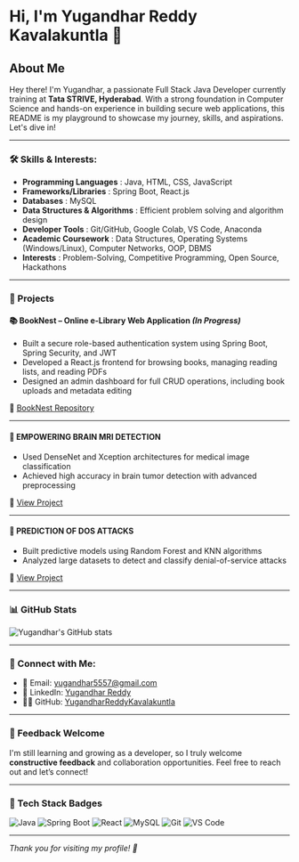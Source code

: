 <!--
# Hi, I'm Yugandhar Reddy Kavalakuntla

## About Me

Hey there! I'm Yugandhar, a passionate Full Stack Java Developer currently training at Tata STRIVE, Hyderabad. With a strong foundation in Computer Science and hands-on experience in building secure web applications, this README is my playground to showcase my journey, skills, and aspirations. Let's dive in!

Hey there! I'm Yugandhar, a recent Computer Science & Engineering graduate from GITAM University Hyderabad with a passion for coding and crafting innovative solutions. This README is my playground to showcase my journey, skills, and aspirations. Let's dive in!

### Skills & Interests:

- **Programming Languages**          : Java, HTML, CSS, Javascript
- **Frameworks/Libraries**           : Springboot, React.js
- **Databases**                      : MySQL
- **Data Structures & Algorithms**   : Structuring Information for efficiency
- **Developer Tools**                : Git/Github, Google Colab, VS Code, Anaconda
- **Academic Coursework**            : Data Structures, Operating Systems (Windows, Linux), CN, OOP, DBMS
- **Interests**                      : Problem-Solving, Competitive Programming, Open-Source Contributions, Participating in Hackathons

### Projects:
- **BookNest – Online e-Library Web Application (In Progress)**:
Designed and implemented a secure role-based authentication system using Spring Boot,Spring Security, and JWT, enabling separate feature access for users and administrators.
Developed a user-friendly React.js frontend allowing users to browse books, add titles to a reading list, and read PDF books online.
Created a feature-rich admin dashboard with full CRUD functionality for managing book data, including PDF file uploads and metadata editing.

- **EMPOWERING BRAIN MRI DETECTION**:
Utilized DenseNet and Xception architectures for medical image classification.
Achieved high accuracy in tumor detection using advanced preprocessing techniques.[Project Link](https://github.com/YugandharReddyKavalakuntla/EMPOWERING-BRAIN-MRI-DETECTION)

- **PREDICTION OF DOS ATTACKS**:
Implemented predictive models using Random Forest and KNN algorithms.
Analyzed large datasets to identify attack patterns. [Project Link](https://github.com/YugandharReddyKavalakuntla/PREDICTION-OF-DOS-ATTACKS)
 

### Connect with Me:

- Email: yugandhar5557@gmail.com
- LinkedIn: https://www.linkedin.com/in/yugi28/

### Feedback Welcome :
- I'm still learning and growing as a developer, so I always welcome constructive feedback and suggestions. Feel free to reach out to me on any platform above, and let's connect!
 -->


 # Hi, I'm Yugandhar Reddy Kavalakuntla 👋

## About Me

Hey there! I'm Yugandhar, a passionate Full Stack Java Developer currently training at **Tata STRIVE, Hyderabad**. With a strong foundation in Computer Science and hands-on experience in building secure web applications, this README is my playground to showcase my journey, skills, and aspirations. Let's dive in!

<!-- Former intro: Hey there! I'm Yugandhar, a recent Computer Science & Engineering graduate from GITAM University Hyderabad with a passion for coding and crafting innovative solutions. -->

---

### 🛠️ Skills & Interests:

- **Programming Languages**          : Java, HTML, CSS, JavaScript  
- **Frameworks/Libraries**           : Spring Boot, React.js  
- **Databases**                      : MySQL  
- **Data Structures & Algorithms**   : Efficient problem solving and algorithm design  
- **Developer Tools**                : Git/GitHub, Google Colab, VS Code, Anaconda  
- **Academic Coursework**            : Data Structures, Operating Systems (Windows/Linux), Computer Networks, OOP, DBMS  
- **Interests**                      : Problem-Solving, Competitive Programming, Open Source, Hackathons  

---

### 🌟 Projects

#### 📚 **BookNest – Online e-Library Web Application** *(In Progress)*  
- Built a secure role-based authentication system using Spring Boot, Spring Security, and JWT  
- Developed a React.js frontend for browsing books, managing reading lists, and reading PDFs  
- Designed an admin dashboard for full CRUD operations, including book uploads and metadata editing  

🔗 [BookNest Repository](https://github.com/YugandharReddyKavalakuntla/BookNest)

---

#### 🧠 **EMPOWERING BRAIN MRI DETECTION**  
- Used DenseNet and Xception architectures for medical image classification  
- Achieved high accuracy in brain tumor detection with advanced preprocessing  

🔗 [View Project](https://github.com/YugandharReddyKavalakuntla/EMPOWERING-BRAIN-MRI-DETECTION)

---

#### 🔐 **PREDICTION OF DOS ATTACKS**  
- Built predictive models using Random Forest and KNN algorithms  
- Analyzed large datasets to detect and classify denial-of-service attacks  

🔗 [View Project](https://github.com/YugandharReddyKavalakuntla/PREDICTION-OF-DOS-ATTACKS)

---

### 📊 GitHub Stats

![Yugandhar's GitHub stats](https://github-readme-stats.vercel.app/api?username=YugandharReddyKavalakuntla&show_icons=true&theme=radical)

---

### 🔗 Connect with Me:

- 📧 Email: yugandhar5557@gmail.com  
- 💼 LinkedIn: [Yugandhar Reddy](https://www.linkedin.com/in/yugi28/)  
- 🧑‍💻 GitHub: [YugandharReddyKavalakuntla](https://github.com/YugandharReddyKavalakuntla)  

---

### 🙌 Feedback Welcome

I'm still learning and growing as a developer, so I truly welcome **constructive feedback** and collaboration opportunities. Feel free to reach out and let’s connect!

---

### 🧰 Tech Stack Badges

![Java](https://img.shields.io/badge/Java-007396?style=for-the-badge&logo=java&logoColor=white)
![Spring Boot](https://img.shields.io/badge/SpringBoot-6DB33F?style=for-the-badge&logo=springboot&logoColor=white)
![React](https://img.shields.io/badge/React-61DAFB?style=for-the-badge&logo=react&logoColor=black)
![MySQL](https://img.shields.io/badge/MySQL-4479A1?style=for-the-badge&logo=mysql&logoColor=white)
![Git](https://img.shields.io/badge/Git-F05032?style=for-the-badge&logo=git&logoColor=white)
![VS Code](https://img.shields.io/badge/VSCode-007ACC?style=for-the-badge&logo=visual-studio-code&logoColor=white)

---

*Thank you for visiting my profile! 🚀*
